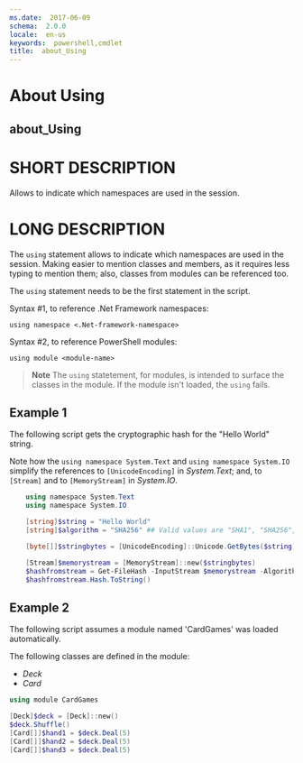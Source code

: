 ```yaml
---
ms.date:  2017-06-09
schema:  2.0.0
locale:  en-us
keywords:  powershell,cmdlet
title:  about_Using
---
```


# About Using
## about_Using

# SHORT DESCRIPTION

Allows to indicate which namespaces are used in the session.

# LONG DESCRIPTION


The `using` statement allows to indicate which namespaces are used in the session.
Making easier to mention classes and members, as it requires less typing to mention them;
also, classes from modules can be referenced too.

The `using` statement needs to be the first statement in the script.

Syntax #1, to reference .Net Framework namespaces:
```
using namespace <.Net-framework-namespace>
```

Syntax #2, to reference PowerShell modules:
```
using module <module-name>
```

> **Note** The `using` statetement, for modules, is intended to surface the classes in the module.
> If the module isn't loaded, the `using` fails.

## Example 1

The following script gets the cryptographic hash for the "Hello World" string.

Note how the `using namespace System.Text` and `using namespace System.IO` simplify
the references to `[UnicodeEncoding]` in *System.Text*; and, to `[Stream]`
and to `[MemoryStream]` in *System.IO*.


```powershell
    using namespace System.Text
    using namespace System.IO

    [string]$string = "Hello World"
    [string]$algorithm = "SHA256" ## Valid values are "SHA1", "SHA256", "SHA384", "SHA512", "MD5"

    [byte[]]$stringbytes = [UnicodeEncoding]::Unicode.GetBytes($string)

    [Stream]$memorystream = [MemoryStream]::new($stringbytes)
    $hashfromstream = Get-FileHash -InputStream $memorystream -Algorithm $algorithm
    $hashfromstream.Hash.ToString()
```

## Example 2

The following script assumes a module named 'CardGames' was loaded
automatically.

The following classes are defined in the module:

- *Deck*
- *Card*

```powershell
using module CardGames

[Deck]$deck = [Deck]::new()
$deck.Shuffle()
[Card[]]$hand1 = $deck.Deal(5)
[Card[]]$hand2 = $deck.Deal(5)
[Card[]]$hand3 = $deck.Deal(5)
```

